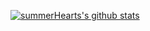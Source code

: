 [![summerHearts's github stats](https://github-readme-stats.vercel.app/api?username=summerHearts&theme=cobalt)](https://github.com/anuraghazra/github-readme-stats)



